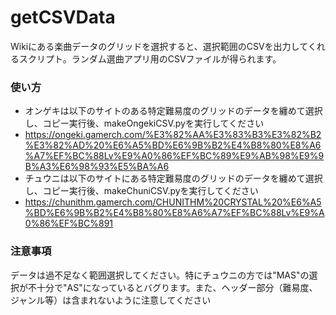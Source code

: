 # getCSVData
Wikiにある楽曲データのグリッドを選択すると、選択範囲のCSVを出力してくれるスクリプト。ランダム選曲アプリ用のCSVファイルが得られます。

### 使い方
* オンゲキは以下のサイトのある特定難易度のグリッドのデータを纏めて選択し、コピー実行後、makeOngekiCSV.pyを実行してください
 * https://ongeki.gamerch.com/%E3%82%AA%E3%83%B3%E3%82%B2%E3%82%AD%20%E6%A5%BD%E6%9B%B2%E4%B8%80%E8%A6%A7%EF%BC%88Lv%E9%A0%86%EF%BC%89%E9%AB%98%E9%9B%A3%E6%98%93%E5%BA%A6
* チュウニは以下のサイトにある特定難易度のグリッドのデータを纏めて選択し、コピー実行後、makeChuniCSV.pyを実行してください
 * https://chunithm.gamerch.com/CHUNITHM%20CRYSTAL%20%E6%A5%BD%E6%9B%B2%E4%B8%80%E8%A6%A7%EF%BC%88Lv%E9%A0%86%EF%BC%891
 
### 注意事項
データは過不足なく範囲選択してください。特にチュウニの方では"MAS"の選択が不十分で"AS"になっているとバグります。また、ヘッダー部分（難易度、ジャンル等）は含まれないように注意してください

